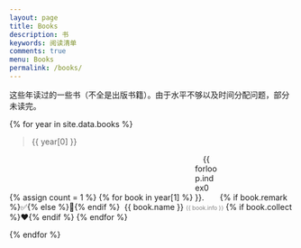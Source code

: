 ```yaml
---
layout: page
title: Books
description: 书
keywords: 阅读清单
comments: true
menu: Books
permalink: /books/
---
```




这些年读过的一些书（不全是出版书籍）。由于水平不够以及时间分配问题，部分未读完。


{% for year in site.data.books %}

> {{ year[0] }}

{% assign count = 1 %}
{% for book in year[1] %}
<span style="display:inline-block;text-indent:1em;width: 40px;">{{ forloop.index0 }}.</span>
<span>{% if book.remark %}&#x2705;{% else %}&#x1f4d6;{% endif %}&nbsp;</span>
<span>{{ book.name }}</span> 
<span style="color:grey;font-size:10px;vertical-align:middle;"> {{ book.info }}</span>
<span>{% if book.collect %}&#x2764;{% endif %}</span><!--五角星收藏表情，不过有点不像。&#x2b50;-->
{% endfor %}

{% endfor %}
